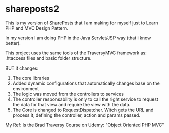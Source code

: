 # shareposts2
This is my version of SharePosts that I am making for myself just to
Learn PHP and MVC Design Pattern.

In  my version I am doing PHP in the Java Servlet/JSP way (that i know better).

This project uses the same tools of the TraversyMVC framework as: .htaccess files and basic folder structure. 

BUT it changes: 
1. The core libraries
2. Added dynamic configurations that automatically changes base on the environment 
3. The logic was moved from the controllers to services
4. The controller responsability is only to call the right service to request the data for that view and require the view with the data.
5. The Core is changed to RequestDispatcher. Witch gets the URL and process it, defining the controller, action and params passed.

My Ref: Is the Brad Traversy Course on Udemy: "Object Oriented PHP MVC" 